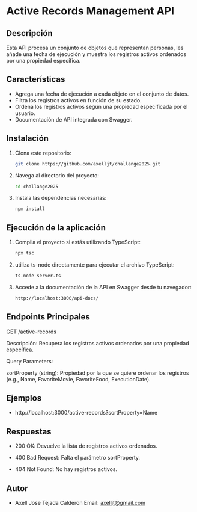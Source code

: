 # Active Records Management API

## Descripción

Esta API procesa un conjunto de objetos que representan personas, les añade una fecha de ejecución y muestra los registros activos ordenados por una propiedad específica.

## Características

- Agrega una fecha de ejecución a cada objeto en el conjunto de datos.
- Filtra los registros activos en función de su estado.
- Ordena los registros activos según una propiedad especificada por el usuario.
- Documentación de API integrada con Swagger.

## Instalación

1. Clona este repositorio:
   ```sh
   git clone https://github.com/axelljt/challange2025.git

2. Navega al directorio del proyecto:
   ```sh
   cd challange2025

3. Instala las dependencias necesarias:
   ```sh
   npm install

## Ejecución de la aplicación

1. Compila el proyecto si estás utilizando TypeScript:
   ```sh
   npx tsc
2. utiliza ts-node directamente para ejecutar el archivo TypeScript:
   ```sh
   ts-node server.ts

3. Accede a la documentación de la API en Swagger desde tu navegador:
   ```sh
   http://localhost:3000/api-docs/

## Endpoints Principales
   GET /active-records

   Descripción: Recupera los registros activos ordenados por una propiedad específica.

   Query Parameters:

   sortProperty (string): Propiedad por la que se quiere ordenar los registros (e.g., Name, FavoriteMovie, FavoriteFood, ExecutionDate).  

## Ejemplos
   * http://localhost:3000/active-records?sortProperty=Name

## Respuestas
   * 200 OK: Devuelve la lista de registros activos ordenados.

   * 400 Bad Request: Falta el parámetro sortProperty.

   * 404 Not Found: No hay registros activos.

## Autor
   * Axell Jose Tejada Calderon Email: axelljt@gmail.com   